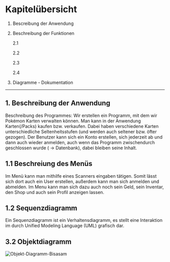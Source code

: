# Kapitelübersicht

1. Bescreibung der Anwendung
2. Beschreibung der Funktionen 
   
   2.1

   2.2 

   2.3

   2.4 

3. Diagramme - Dokumentation
---


## 1. Beschreibung der Anwendung

Beschreibung des Programmes:
Wir erstellen ein Programm, mit dem wir Pokémon Karten verwalten können. Man kann in der  Anwendung Karten(/Packs) kaufen bzw. verkaufen. Dabei haben verschiedene Karten unterschiedliche Seltenheitsstufen (und werden auch seltener bzw. öfter gezogen). Der Benutzer kann sich ein Konto erstellen, sich jederzeit ab und dann auch wieder anmelden, auch wenn das Programm zwischendurch geschlossen wurde ( -> Datenbank), dabei bleiben seine Inhalt.

## 1.1 Beschreiung des Menüs
Im Menü kann man mithilfe eines Scanners eingaben tätigen. Somit lässt sich dort auch ein User erstellen, außerdem kann man sich anmelden und abmelden. Im Menu kann man sich dazu auch noch sein Geld, sein Inventar, den Shop und auch sein Profil anzeigen lassen.


## 1.2 Sequenzdiagramm
Ein Sequenzdiagramm ist ein Verhaltensdiagramm, es stellt eine Interaktion im durch Unified Modeling Language (UML) grafisch dar.

## 3.2  Objektdiagramm 

![Objekt-Diagramm-Bisasam](https://www.plantuml.com/plantuml/proxy?cache=no&src=https://raw.githubusercontent.com/HEBK-BGM/Verwaltungssoftware_Team_4/main/Docs/Pflichtenheft/Diagramme/Object-Card.iuml)


